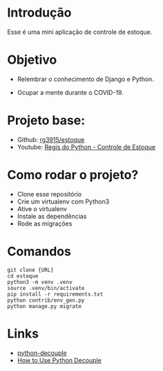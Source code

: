 # Introdução

Esse é uma mini aplicação de controle de estoque.

# Objetivo

* Relembrar o conhecimento de Django e Python.

* Ocupar a mente durante o COVID-19.

# Projeto base:

* Github: [rg3915/estoque](https://github.com/rg3915/estoque)
* Youtube: [Regis do Python - Controle de Estoque](https://www.youtube.com/playlist?list=PLsGCdfxkV9uqj9DwI6Y72JyvXeA-9mAjc)

# Como rodar o projeto?

* Clone esse repositório
* Crie um virtualenv com Python3
* Ative o virtualenv
* Instale as dependências
* Rode as migrações

# Comandos

```
git clone {URL}
cd estoque
python3 -m venv .venv
source .venv/bin/activate
pip install -r requirements.txt
python contrib/env_gen.py
python manage.py migrate
```

# Links

* [python-decouple](https://github.com/henriquebastos/python-decouple)
* [How to Use Python Decouple](https://simpleisbetterthancomplex.com/2015/11/26/package-of-the-week-python-decouple.html)
